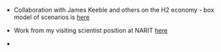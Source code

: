 * Collaboration with James Keeble and others on the H2 economy - box model of scenarios is [here](https://github.com/paultgriffiths/H2_economy_box_model_scenarios)

* Work from my visiting scientist position at NARIT [here](https://github.com/paultgriffiths/NARIT_work)

* 
